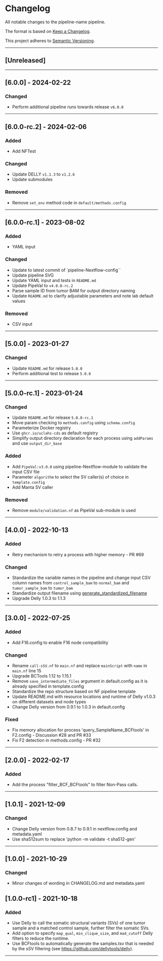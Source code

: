 # Changelog
All notable changes to the pipeline-name pipeline.

The format is based on [Keep a Changelog](https://keepachangelog.com/en/1.0.0/).

This project adheres to [Semantic Versioning](https://semver.org/spec/v2.0.0.html).

---

## [Unreleased]

---

## [6.0.0] - 2024-02-22
### Changed
- Perform additional pipeline runs towards release `v6.0.0`

---
## [6.0.0-rc.2] - 2024-02-06
### Added
- Add NFTest

### Changed
- Update DELLY `v1.1.3` to `v1.2.6`
- Update submodules

### Removed
- Remove `set_env` method code in `default/methods.config`

---

## [6.0.0-rc.1] - 2023-08-02
### Added
- YAML input

### Changed
- Update to latest commit of `pipeline-Nextflow-config``
- Update pipeline SVG
- Update YAML input and tests in `README.md`
- Update PipeVal to `v4.0.0-rc.2`
- Parse sample ID from tumor BAM for output directory naming
- Update `README.md` to clarify adjustable parameters and note lab default values

### Removed
- CSV input

---

## [5.0.0] - 2023-01-27
### Changed
- Update `README.md` for release `5.0.0`
- Perform additional test to release `5.0.0`

---

## [5.0.0-rc.1] - 2023-01-24
### Changed
- Update `README.md` for release `5.0.0-rc.1`
- Move param checking to `methods.config` using `schema.config`
- Parameterize Docker registry
- Use `ghcr.io/uclahs-cds` as default registry
- Simplify output directory declaration for each process using `addParams` and use `output_dir_base`

### Added
- Add `PipeVal:v3.0.0` using pipeline-Nextflow-module to validate the input CSV file
- Parameter `algorithm` to select the SV caller(s) of choice in `template.config`
- Add Manta SV caller

### Removed
- Remove `module/validation.nf` as PipeVal sub-module is used

---

## [4.0.0] - 2022-10-13
### Added
- Retry mechanism to retry a process with higher memory - PR #69

### Changed
- Standardize the variable names in the pipeline and change input CSV column names from `control_sample_bam` to `normal_bam` and `tumor_sample_bam` to `tumor_bam`
- Standardize output filename using [generate_standardized_filename](https://github.com/uclahs-cds/pipeline-Nextflow-module/tree/main/modules/common/generate_standardized_filename)
- Upgrade Delly 1.0.3 to 1.1.3

---

## [3.0.0] - 2022-07-25
### Added
- Add F16.config to enable F16 node compatibility
### Changed
- Rename `call-sSV.nf` to `main.nf` and replace `mainScript` with `name` in `main.nf` line 15
- Upgrade BCTools 1.12 to 1.15.1
- Remove `save_intermediate_files` argument in default.config as it is already specified in template.config
- Standardize the repo structure based on NF pipeline template
- Update README.md with resource locations and runtime of Delly v1.0.3 on different datasets and node types
- Change Delly version from 0.9.1 to 1.0.3 in default.config
### Fixed
- Fix memory allocation for process 'query_SampleName_BCFtools' in F2.config - Discussion #28 and PR #33
- Fix F2 detection in methods.config - PR #32

---

## [2.0.0] - 2022-02-17
### Added
- Add the process "filter_BCF_BCFtools" to filter Non-Pass calls.

---

## [1.0.1] - 2021-12-09
### Changed
- Change Delly version from 0.8.7 to 0.9.1 in nextflow.config and metadata.yaml
- Use sha512sum to replace 'python -m validate -t sha512-gen'

---

## [1.0.0] - 2021-10-29
### Changed
- Minor changes of wording in CHANGELOG.md and metadata.yaml

## [1.0.0-rc1] - 2021-10-18
### Added
- Use Delly to call the somatic structural variants (SVs) of one tumor sample and a matched control sample, further filter the somatic SVs.
- Add option to specify `map_qual`, `min_clique_size`, and `mad_cutoff` Delly filters to reduce the runtime.
- Use BCFtools to automatically generate the samples.tsv that is needed by the sSV filtering (see https://github.com/dellytools/delly).

---
